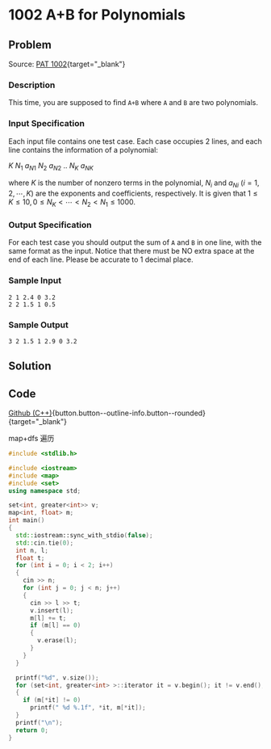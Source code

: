 ---
---

# 1002 A+B for Polynomials

## Problem

Source: [PAT 1002](https://pintia.cn/problem-sets/994805342720868352/exam/problems/994805526272000000){target="_blank"}

### Description

This time, you are supposed to find `A+B` where `A` and `B` are two polynomials.

### Input Specification

Each input file contains one test case. Each case occupies 2 lines, and each line contains the information of a polynomial:

$K\ N_1\ a_{N1}\ N_2\ a_{N2}\ ..\ N_K\ a_{NK}$

where $K$ is the number of nonzero terms in the polynomial, $N_i$ and $a_{Ni}$ ($i=1,2,⋯,K$) are the exponents and coefficients, respectively. It is given that $1≤K≤10,0≤N_K<⋯<N_2<N_1≤1000$.

### Output Specification

For each test case you should output the sum of `A` and `B` in one line, with the same format as the input. Notice that there must be NO extra space at the end of each line. Please be accurate to 1 decimal place.

### Sample Input

```text
2 1 2.4 0 3.2
2 2 1.5 1 0.5
```

### Sample Output

```text
3 2 1.5 1 2.9 0 3.2
```

## Solution

## Code

[Github (C++)](https://github.com/Alomerry/algorithm/blob/master/pat/a/1002){button.button--outline-info.button--rounded}{target="_blank"}

map+dfs 遍历

```cpp
#include <stdlib.h>

#include <iostream>
#include <map>
#include <set>
using namespace std;

set<int, greater<int>> v;
map<int, float> m;
int main()
{
  std::iostream::sync_with_stdio(false);
  std::cin.tie(0);
  int n, l;
  float t;
  for (int i = 0; i < 2; i++)
  {
    cin >> n;
    for (int j = 0; j < n; j++)
    {
      cin >> l >> t;
      v.insert(l);
      m[l] += t;
      if (m[l] == 0)
      {
        v.erase(l);
      }
    }
  }

  printf("%d", v.size());
  for (set<int, greater<int> >::iterator it = v.begin(); it != v.end(); it++)
  {
    if (m[*it] != 0)
      printf(" %d %.1f", *it, m[*it]);
  }
  printf("\n");
  return 0;
}
```
